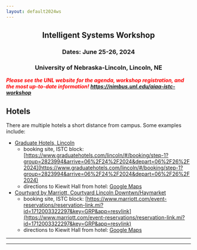 ```yaml
---
layout: default2024ws
---
```


<h2 align="center">Intelligent Systems Workshop</h2>
<h3 align="center">Dates: June 25-26, 2024</h3>
<h3 align="center">University of Nebraska-Lincoln, Lincoln, NE</h3>

<p style="color:red;"><i><b>Please see the UNL website for the agenda, workshop registration, and the most up-to-date information! <a href="https://nimbus.unl.edu/aiaa-istc-workshop">https://nimbus.unl.edu/aiaa-istc-workshop</a></b></i></p>

<!--
## Travel

Coming soon!
-->
<!--
### Traveling to Boulder:
**From ?? Airport (recommended):** about ??-?? min drive from ??:
[]() (use to check North/South Security status, among other things; TSA Pre is usually located at one end or the other to speed things up - check before you go!)
* Uber/Lyft/Taxi: ~$??-?? from ?? to ??
* ?? Bus Line to ?? Bus Station: ~$??, leaves every hour both ways, tickets and passes can be purchased at station/DIA or online: []() 
* ?? Shuttle (must reserve in advance; can schedule door to door pickup/dropoff from ?? to ?? and vice versa): ~$?? one way: []()
* Rental car options also available at ??: ??: [??](??)

**Notes for those traveling on own by car:** there are ?? routes to get to ?? from ??: two involve a toll road (??); the other route (??) bypasses the toll route and is free, but takes ??-?? mins longer typically and tends to get more heavy traffic - the non-toll route can get delayed during weekday rush hour, so plan accordingly!

**From ??:** about 2 hour drive from ??: take ?? to ??

## Hotels
There are multiple hotels within ?? miles of ?? Campus. Some examples include:
* ?? on ??: [??](??)
* ?? on ??: [??](??)
* ?? on ??: [??](??)

Downtown ?? hotels (fancier but pricier, next to downtown ??):
* ??: [??](??)
* ??: [??](??)
-->

## Hotels
There are multiple hotels a short distance from campus. Some examples include:
* <a href="https://graduatehotels.com/lincoln/">Graduate Hotels, Lincoln</a>
    * booking site, ISTC block: [https://www.graduatehotels.com/lincoln/#/booking/step-1?group=2823994&arrive=06%2F24%2F2024&depart=06%2F26%2F2024](https://www.graduatehotels.com/lincoln/#/booking/step-1?group=2823994&arrive=06%2F24%2F2024&depart=06%2F26%2F2024)
    * directions to Kiewit Hall from hotel: <a href="https://www.google.com/maps/dir/Graduate+Lincoln,+North+9th+Street,+Lincoln,+NE/1700+Vine+St,+Lincoln,+NE+68508/@40.8201991,-96.7056867,16z/data=!3m1!4b1!4m14!4m13!1m5!1m1!1s0x8796bf1d2b908703:0xdd7903533302a9db!2m2!1d-96.7089724!2d40.8144831!1m5!1m1!1s0x8796bee618552995:0xf4fd779cd2b7aebe!2m2!1d-96.6963983!2d40.8212203!3e0?entry=ttu">Google Maps</a>
* <a href="https://www.marriott.com/en-us/hotels/lnkcy-courtyard-lincoln-downtown-haymarket/overview/">Courtyard by Marriott, Courtyard Lincoln Downtwn/Haymarket</a>
    * booking site, ISTC block: [https://www.marriott.com/event-reservations/reservation-link.mi?id=1712003322297&key=GRP&app=resvlink](https://www.marriott.com/event-reservations/reservation-link.mi?id=1712003322297&key=GRP&app=resvlink)
    * directions to Kiewit Hall from hotel: <a href="https://www.google.com/maps/dir/Courtyard+by+Marriott+Lincoln+Downtown%2FHaymarket,+R+Street,+Lincoln,+NE/1700+Vine+St,+Lincoln,+NE+68508/@40.8215332,-96.7066934,16.24z/data=!4m14!4m13!1m5!1m1!1s0x8796bf1c568f0cf1:0x1a2d0026b1248f91!2m2!1d-96.7096691!2d40.8173047!1m5!1m1!1s0x8796bee618552995:0xf4fd779cd2b7aebe!2m2!1d-96.6963983!2d40.8212203!3e0?entry=ttu">Google Maps</a>

* * *
* * *

<!-- --end-of-page-- -->
